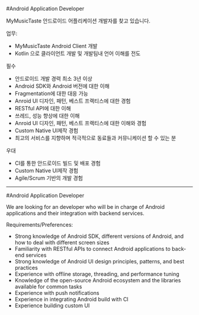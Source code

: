 #Android Application Developer

MyMusicTaste 안드로이드 어플리케이션 개발자를 찾고 있습니다.

업무:
- MyMusicTaste Android Client 개발 
- Kotlin 으로 클라이언트 개발 및 개발팀내 언어 이해를 전도

필수
- 안드로이드 개발 경력 최소 3년 이상
- Android SDK와 Android 버전에 대한 이해
- Fragmentation에 대한 대응 가능
- Anroid UI 디자인, 패턴, 베스트 프랙티스에 대한 경험
- RESTful API에 대한 이해
- 쓰레드, 성능 향상에 대한 이해
- Anroid UI 디자인, 패턴, 베스트 프랙티스에 대한 이해와 경험
- Custom Native UI제작 경험
- 최고의 서비스를 지향하며 적극적으로 동료들과 커뮤니케이션 할 수 있는 분

우대
- CI를 통한 안드로이드 빌드 및 배포 경험
- Custom Native UI제작 경험
- Agile/Scrum 기반의 개발 경험

-----------------------

#Android Application Developer

We are looking for an developer who will be in charge of Android applications and their integration with backend services. 

Requirements/Preferences:
* Strong knowledge of Android SDK, different versions of Android, and how to deal with different screen sizes
* Familiarity with RESTful APIs to connect Android applications to back-end services
* Strong knowledge of Android UI design principles, patterns, and best practices
* Experience with offline storage, threading, and performance tuning
* Knowledge of the open-source Android ecosystem and the libraries available for common tasks
* Experience with push notifications
* Experience in integrating Android build with CI
* Experience building custom UI

